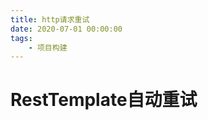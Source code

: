 ```yaml
---
title: http请求重试
date: 2020-07-01 00:00:00
tags:
    - 项目构建
---
```


<!-- 
https://www.hangge.com/blog/cache/detail_2522.html
-->

# RestTemplate自动重试  


